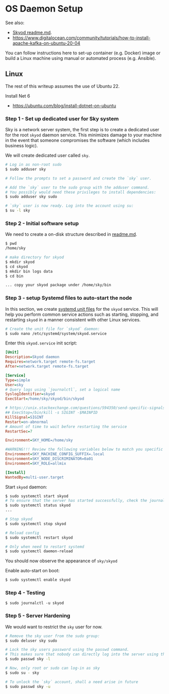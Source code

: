 ﻿# OS Daemon Setup

See also:
- [Skyod readme.md](readme.md).
- https://www.digitalocean.com/community/tutorials/how-to-install-apache-kafka-on-ubuntu-20-04

You can follow instructions here to set-up container (e.g. Docker) image or build a Linux machine using manual or automated process (e.g. Ansible).

## Linux

The rest of this writeup assumes the use of Ubuntu 22. 

Install Net 6
- https://ubuntu.com/blog/install-dotnet-on-ubuntu


### Step 1 - Set up dedicated user for Sky system

Sky is a network server system, the first step is to create a dedicated user for the root `skyod` daemon service.
This minimizes damage to your machine in the event that someone compromises the software (which includes business logic).

We will create dedicated user called `sky`.
```bash
# Log in as non-root sudo
$ sudo adduser sky

# Follow the prompts to set a password and create the `sky` user.

# Add the `sky` user to the sudo group with the adduser command. 
# You possibly would need these privileges to install dependencies:
$ sudo adduser sky sudo

# `sky` user is now ready. Log into the account using su:
$ su -l sky
```


### Step 2 - Initial software setup

We need to create a on-disk structure described in [readme.md](readme.md).
```bash
$ pwd
/home/sky

# make directory for skyod
$ mkdir skyod
$ cd skyod
$ mkdir bin logs data
$ cd bin

... copy your skyod package under /home/sky/bin
```

### Step 3 - setup Systemd files to auto-start the node
In this section, we create [systemd unit files](https://www.digitalocean.com/community/tutorials/understanding-systemd-units-and-unit-files) for the `skyod` service. This will help you perform 
common service actions such as starting, stopping, and restarting `skyod` in a manner consistent with 
other Linux services.

```bash
# Create the unit file for `skyod` daemon:
$ sudo nano /etc/systemd/system/skyod.service
```

Enter this `skyod.service` init script:
```ini
[Unit]
Description=Skyod daemon
Requires=network.target remote-fs.target
After=network.target remote-fs.target

[Service]
Type=simple
User=sky
# Query logs using `journalctl`, set a logical name
SyslogIdentifier=skyod
ExecStart=/home/sky/skyod/bin/skyod

# https://unix.stackexchange.com/questions/594350/send-specific-signals-to-systemd-for-service-shutdown
## ExecStop=/bin/kill -s SIGINT -$MAINPID
KillSignal=SIGINT
Restart=on-abnormal
# Amount of time to wait before restarting the service                        
RestartSec=7

Environment=SKY_HOME=/home/sky

#WARNING!!! Review the following variables below to match you specific case:
Environment=SKY_MACHINE_CONFIG_SUFFIX=.local
Environment=SKY_NODE_DISCRIMINATOR=0a01
Environment=SKY_ROLE=allmix

[Install]
WantedBy=multi-user.target
```

Start `skyod` daemon:
```bash
$ sudo systemctl start skyod
# To ensure that the server has started successfully, check the journal logs for the `skyod` unit:
$ sudo systemctl status skyod
...

# Stop skyod
$ sudo systemctl stop skyod

# Reload config
$ sudo systemctl restart skyod

# Only when need to restart systemd
$ sudo systemctl daemon-reload
```

You should now observe the appearance of `sky/skyod`


Enable auto-start on boot:
```bash
$ sudo systemctl enable skyod
```


### Step 4 - Testing

```
$ sudo journalctl -u skyod
```


### Step 5 - Server Hardening

We would want to restrict the `sky` user for now.

```bash
# Remove the sky user from the sudo group:
$ sudo deluser sky sudo

# Lock the sky users password using the passwd command. 
# This makes sure that nobody can directly log into the server using this account
$ sudo passwd sky -l

# Now, only root or sudo can log-in as sky
$ sudo su - sky

# To unlock the `sky` account, shall a need arise in future
$ sudo passwd sky -u
```







